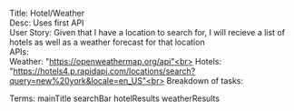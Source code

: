 Title: Hotel/Weather<br>
Desc: Uses first API<br> 
User Story: Given that I have a location to search for, I will recieve a list of hotels as well as a weather forecast for that location<br>
APIs: <br>
Weather: "https://openweathermap.org/api"<br>
Hotels: "https://hotels4.p.rapidapi.com/locations/search?query=new%20york&locale=en_US"<br>
Breakdown of tasks: 


Terms: 
mainTitle
searchBar
hotelResults
weatherResults

